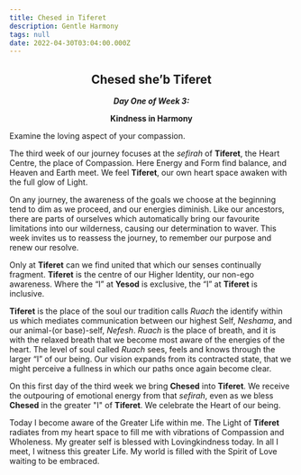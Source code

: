 ```yaml
---
title: Chesed in Tiferet
description: Gentle Harmony
tags: null
date: 2022-04-30T03:04:00.000Z
---
```


<div style="font-weight: bold; text-align:center">
<h2>Chesed she’b Tiferet</h2>
<i>Day One of Week 3:</i> 
<p>Kindness in Harmony</p>

</div>

<div class="abstract">

Examine the loving aspect of your compassion.

</div>

The third week of our journey focuses at the _sefirah_ of **Tiferet**, the Heart Centre, the place of Compassion. Here Energy and Form find balance, and Heaven and Earth meet. We feel **Tiferet**, our own heart space awaken with the full glow of Light.

On any journey, the awareness of the goals we choose at the beginning tend to dim as we proceed, and our energies diminish. Like our ancestors, there are parts of ourselves which automatically bring our favourite limitations into our wilderness, causing our determination to waver. This week invites us to reassess the journey, to remember our purpose and renew our resolve.

Only at **Tiferet** can we find united that which our senses continually fragment. **Tiferet** is the centre of our Higher Identity, our non-ego awareness. Where the “I” at **Yesod** is exclusive, the “I” at **Tiferet** is inclusive.

**Tiferet** is the place of the soul our tradition calls _Ruach_ the identify within us which mediates communication between our highest Self, _Neshama_, and our animal-(or base)-self, _Nefesh_.
_Ruach_ is the place of breath, and it is with the relaxed breath that we become most aware of the energies of the heart. The level of soul called _Ruach_ sees, feels and knows through the larger “I” of our being. Our vision expands from its contracted state, that we might perceive a fullness in which our paths once again become clear.

On this first day of the third week we bring **Chesed** into **Tiferet**. We receive the outpouring of emotional energy from that _sefirah_, even as we bless **Chesed** in the greater "I" of **Tiferet**. We celebrate the Heart of our being.

<div class="abstract">

Today I become aware of the Greater Life within me. The Light of **Tiferet** radiates from my heart space to fill me with vibrations of Compassion and Wholeness. My greater self is blessed with Lovingkindness today. In all I meet, I witness this greater Life. My world is filled with the Spirit of Love waiting to be embraced.

</div>
